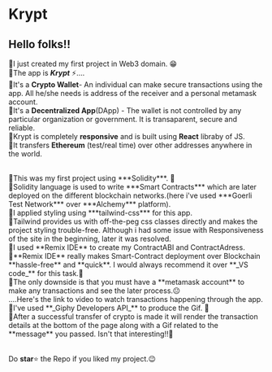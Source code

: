 # Krypt

## Hello folks!! </br>
🎯I just created my first project in Web3 domain. 😁 </br>
🎯The app is **_Krypt_** ⚡.... </br>
🎯It's a **Crypto Wallet**- An individual can make secure transactions using the app. All he/she needs is address of the receiver and a personal metamask account. </br>
🎯It's a **Decentralized App**(DApp) - The wallet is not controlled by any particular organization or government. It is transaparent, secure and reliable.</br>
🎯Krypt is completely **responsive** and is built using **React** libraby of JS.</br>
🎯It transfers **Ethereum** (test/real time) over other addresses anywhere in the world. </br> 


</br>
📌This was my first project using ***Solidity***. 🤩 </br>
📍Solidity language is used to write ***Smart Contracts*** which are later deployed on the different blockchain networks.(here i've used ***Goerli Test Network*** over ***Alchemy*** platform). </br>
📌I applied styling using ***tailwind-css*** for this app. </br>
📍Tailwind provides us with off-the-peg css classes directly and makes the project styling trouble-free. Although i had some issue with Responsiveness of the site in the beginning, later it was resolved.  </br>
📌I used **Remix IDE** to create my ContractABI and ContractAdress.
<br>
📍**Remix IDE** really makes Smart-Contract deployment over Blockchain **hassle-free** and **quick**. I would always recommend it over **_VS code_** for this task.👀 </br>
📌The only downside is that you must have a **metamask account** to make any transactions and see the later process.😐 </br>
....Here's the link to video to watch transactions happening through the app.  </br> 
📌I've used **_Giphy Developers API_** to produce the Gif. 🚀</br>
📍After a successful transfer of crypto is made it will render the transaction details at the bottom of the page along with a Gif related to the **message** you passed. Isn't that interesting!!👻  </br>
</br>

Do **star**⭐ the Repo if you liked my project.😉
